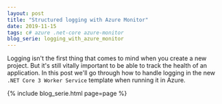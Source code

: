 ```yaml
---
layout: post
title: "Structured logging with Azure Monitor"
date: 2019-11-15
tags: c# azure .net-core azure-monitor
blog_serie: logging_with_azure_monitor
---
```


<p class="intro"><span class="dropcap">L</span>ogging isn't the first thing that comes to mind when you create a new project. But it's still vitally important to be able to track the health of an application. In this post we'll go through how to handle logging in the new <code class="code">.NET Core 3 Worker Service</code> template when running it in Azure.</p>

{%
  include blog_serie.html
  page=page
%}

